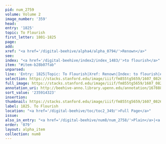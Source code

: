 ```yaml
---
pid: num_2759
volume: Volume 2
image_number: '359'
head:
entry: '1825'
topic: To Flourish
first_letter: 1801-1825
page:
add:
xref: "<a href='/digital-beehive/alpha4/alpha_0794/'>Renown</a>"
see:
index: "<a href='/digital-beehive/index2/index_1483/'>to flourish</a>"
item: "#item-b28b07fab"
unparsed:
line: 'Entry: 1825|Topic: To Flourish|Xref: Renown|Index: to flourish|#item-b28b07fab'
selection: https://stacks.stanford.edu/image/iiif/fm855tg5659/1607_0826/342,4323,2732,382/full/0/default.jpg
full_image: https://stacks.stanford.edu/image/iiif/fm855tg5659/1607_0826/full/full/0/default.jpg
annotation_uri: http://beehive-anno.library.upenn.edu/annotation/1678888069418
sort_value: '235914323'
insertion:
thumbnail: https://stacks.stanford.edu/image/iiif/fm855tg5659/1607_0826/342,4323,600,180/250,/0/default.jpg
label: 1825. To Flourish
location: "<a href='/digital-beehive/toc/toc2_349/'>Full Page</a>"
issue:
also_in_entry: "<a href='/digital-beehive/num8/num_2758/'>Plain</a>|<a href='/digital-beehive/num8/num_2760/'>Sake</a>"
order: '079'
layout: alpha_item
collection: num8
---
```

